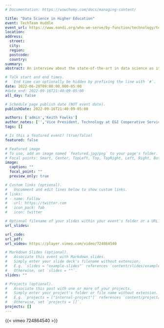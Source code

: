 ```yaml
---
# Documentation: https://wowchemy.com/docs/managing-content/

title: "Data Science in Higher Education"
event: TechTeam Huddle
event_url: https://www.eandi.org/who-we-serve/by-function/technology/techteam-huddle-video-series/
location:
address:
  street:
  city:
  region:
  postcode:
  country:
summary:
abstract: An interview about the state-of-the-art in data science as it pertains to higher education.

# Talk start and end times.
#   End time can optionally be hidden by prefixing the line with `#`.
date: 2022-06-28T09:00:00.000-05:00
#date_end: 2022-09-16T21:40:09-05:00
all_day: false

# Schedule page publish date (NOT event date).
publishDate: 2022-09-16T21:40:09-05:00

authors: ['admin','Keith Fowlks']
author_notes: ['','Vice President, Technology at E&I Cooperative Services']
tags: []

# Is this a featured event? (true/false)
featured: false

# Featured image
# To use, add an image named `featured.jpg/png` to your page's folder. 
# Focal points: Smart, Center, TopLeft, Top, TopRight, Left, Right, BottomLeft, Bottom, BottomRight.
image:
  caption: ""
  focal_point: ""
  preview_only: true

# Custom links (optional).
#   Uncomment and edit lines below to show custom links.
# links:
# - name: Follow
#   url: https://twitter.com
#   icon_pack: fab
#   icon: twitter

# Optional filename of your slides within your event's folder or a URL.
url_slides:

url_code:
url_pdf:
url_video: https://player.vimeo.com/video/724864540

# Markdown Slides (optional).
#   Associate this event with Markdown slides.
#   Simply enter your slide deck's filename without extension.
#   E.g. `slides = "example-slides"` references `content/slides/example-slides.md`.
#   Otherwise, set `slides = ""`.
slides: ""

# Projects (optional).
#   Associate this post with one or more of your projects.
#   Simply enter your project's folder or file name without extension.
#   E.g. `projects = ["internal-project"]` references `content/project/deep-learning/index.md`.
#   Otherwise, set `projects = []`.
projects: []
---
```


{{< vimeo 724864540 >}}